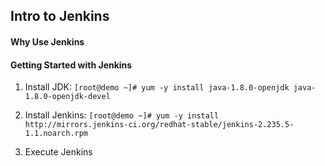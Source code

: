 ## Intro to Jenkins

#### Why Use Jenkins

#### Getting Started with Jenkins

1. Install JDK: `[root@demo ~]# yum -y install java-1.8.0-openjdk java-1.8.0-openjdk-devel`
2. Install Jenkins: `[root@demo ~]# yum -y install http://mirrors.jenkins-ci.org/redhat-stable/jenkins-2.235.5-1.1.noarch.rpm`

3. Execute Jenkins